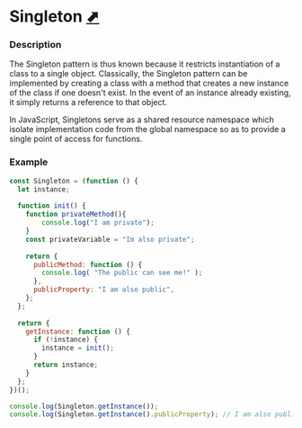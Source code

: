 # Singleton [⬈](https://addyosmani.com/resources/essentialjsdesignpatterns/book/#singletonpatternjavascript)

### Description
The Singleton pattern is thus known because it restricts instantiation of a class to a single object. Classically, the Singleton pattern can be implemented by creating a class with a method that creates a new instance of the class if one doesn't exist. In the event of an instance already existing, it simply returns a reference to that object.

In JavaScript, Singletons serve as a shared resource namespace which isolate implementation code from the global namespace so as to provide a single point of access for functions.

### Example
```javascript
const Singleton = (function () {
  let instance;
 
  function init() {
    function privateMethod(){
        console.log("I am private");
    }
    const privateVariable = "Im also private";
 
    return {
      publicMethod: function () {
        console.log( "The public can see me!" );
      },
      publicProperty: "I am also public",
    };
  };
 
  return {
    getInstance: function () {
      if (!instance) {
        instance = init();
      }
      return instance;
    }
  };
})();

console.log(Singleton.getInstance());
console.log(Singleton.getInstance().publicProperty); // I am also public
```
